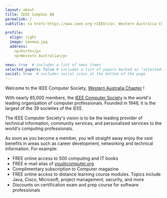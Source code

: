 ```yaml
---
layout: about
title: IEEE CompSoc WA
permalink: /
subtitle: <a href='https://www.ieee.org'>IEEE</a>. Western Australia Chapter

profile:
  align: right
  image: ieeewa.jpg
  address:     
    <p>Perth</p>
    <p>Western Australia</p>    

news: true  # includes a list of news items
selected_papers: false # includes a list of papers marked as "selected={true}"
social: true  # includes social icons at the bottom of the page
---
```


Welcome to the IEEE Computer Society, [Western Australia Chapter](https://ewh.ieee.org/r10/w_australia/computer/) !

With nearly 85,000 members, the [IEEE Computer Society](https://www.computer.org/) is the world's leading organization of computer professionals. Founded in 1946, it is the largest of the 39 societies of the IEEE.

The IEEE Computer Society's vision is to be the leading provider of technical information, community services, and personalized services to the world's computing professionals.

As soon as you become a member, you will straight away enjoy the vast benefits in areas such as career development, networking and technical information. For example:
* FREE online access to 500 computing and IT books
* FREE e-mail alias of you@computer.org
* Complimentary subscription to Computer magazine
* FREE online access to distance learning course modules. Topics include Java, Cisco, Microsoft, project management, security, and more
* Discounts on certification exam and prep course for software professionals

<!-- Put your address / P.O. box / other info right below your picture. You can also disable any these elements by editing `profile` property of the YAML header of your `_pages/about.md`. Edit `_bibliography/papers.bib` and Jekyll will render your [publications page](/al-folio/publications/) automatically.

Link to your social media connections, too. This theme is set up to use [Font Awesome icons](http://fortawesome.github.io/Font-Awesome/) and [Academicons](https://jpswalsh.github.io/academicons/), like the ones below. Add your Facebook, Twitter, LinkedIn, Google Scholar, or just disable all of them. -->
